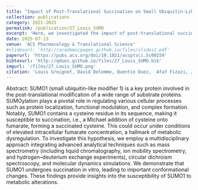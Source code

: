 ```yaml
---
title: "Impact of Post-Translational Succination on Small Ubiquitin-Like Modifier 1 Structure: A Dual Approach Combining Gas Phase and Solution Studies"
collection: publications
category: 2021-2025
permalink: /publication/27_Louis_SUMO
excerpt: 'Here, we investigated the impact of post-translational succination on the structure and stability of small ubiquitin-like modifier 1 (SUMO1). Combining solution, gas-phase and modelling studies reveals a complete picture of the changes induced by succination.'
date: 2025-07-13
venue: 'ACS Pharmacology & Translational Science'
#slidesurl: 'http://academicpages.github.io/files/slides1.pdf'
paperurl: 'https://pubs.acs.org/doi/10.1021/acsptsci.5c00259'
bibtexurl: 'http://qduez.github.io/files/27_Louis_SUMO.bib'
imgurl: '/files/27_Louis_SUMO.png'
citation: 'Louis Groignet, David Delemme, Quentin Duez,  Afaf Fizazi, Jean-Marie Colet, Patrick Brocorens, Mathieu Surin, Pascal Gerbaux, Julien De Winter. (2025). &quot; Impact of Post-Translational Succination on Small Ubiquitin-Like Modifier 1 Structure: A Dual Approach Combining Gas Phase and Solution Studies.&quot; <i>ACS Pharmacology & Translational Science</i>. 8 (8), 2683-2693.'
---
```


Abstract:
SUMO1 (small ubiquitin-like modifier 1) is a key protein involved in the post-translational modification of a wide range of substrate proteins. SUMOylation plays a pivotal role in regulating various cellular processes such as protein localization, functional modulation, and complex formation. Notably, SUMO1 contains a cysteine residue in its sequence, making it susceptible to succination, i.e., a Michael addition of cysteine onto fumarate, forming a succinated cysteine. This could occur under conditions of elevated intracellular fumarate concentration, a hallmark of metabolic dysregulation. To investigate this hypothesis, we employ a multidisciplinary approach integrating advanced analytical techniques such as mass spectrometry (including liquid chromatography, ion mobility spectrometry, and hydrogen–deuterium exchange experiments), circular dichroism spectroscopy, and molecular dynamics simulations. We demonstrate that SUMO1 undergoes succination in vitro, leading to important conformational changes. These findings provide insights into the susceptibility of SUMO1 to metabolic alterations.
